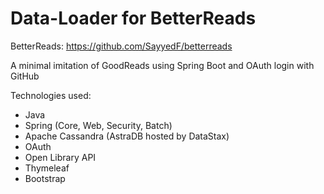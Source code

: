 # Data-Loader for BetterReads
BetterReads: https://github.com/SayyedF/betterreads

A minimal imitation of GoodReads using Spring Boot and OAuth login with GitHub


Technologies used:
- Java
- Spring (Core, Web, Security, Batch)
- Apache Cassandra (AstraDB hosted by DataStax)
- OAuth
- Open Library API
- Thymeleaf
- Bootstrap

